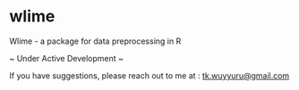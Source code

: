 # wlime
 
 Wlime - a package for data preprocessing in R
 
~ Under Active Development ~

If you have suggestions, please reach out to me at : tk.wuyyuru@gmail.com
